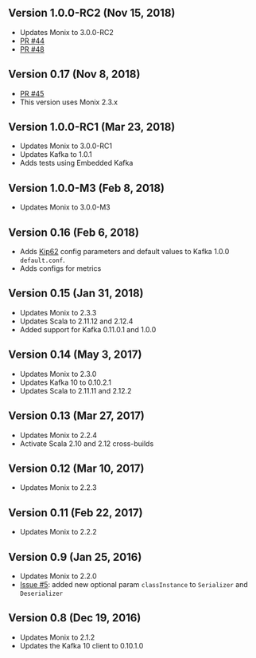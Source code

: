 ## Version 1.0.0-RC2 (Nov 15, 2018)

- Updates Monix to 3.0.0-RC2
- [PR #44](https://github.com/monix/monix-kafka/pull/44)
- [PR #48](https://github.com/monix/monix-kafka/pull/48)

## Version 0.17 (Nov 8, 2018)

- [PR #45](https://github.com/monix/monix-kafka/pull/45)
- This version uses Monix 2.3.x

## Version 1.0.0-RC1 (Mar 23, 2018)

- Updates Monix to 3.0.0-RC1
- Updates Kafka to 1.0.1
- Adds tests using Embedded Kafka

## Version 1.0.0-M3 (Feb 8, 2018)

- Updates Monix to 3.0.0-M3

## Version 0.16 (Feb 6, 2018)

- Adds [Kip62](https://cwiki.apache.org/confluence/display/KAFKA/KIP-62%3A+Allow+consumer+to+send+heartbeats+from+a+background+thread) config parameters and default values to Kafka 1.0.0 `default.conf`.
- Adds configs for metrics

## Version 0.15 (Jan 31, 2018)

- Updates Monix to 2.3.3
- Updates Scala to 2.11.12 and 2.12.4
- Added support for Kafka 0.11.0.1 and 1.0.0

## Version 0.14 (May 3, 2017)

- Updates Monix to 2.3.0
- Updates Kafka 10 to 0.10.2.1
- Updates Scala to 2.11.11 and 2.12.2

## Version 0.13 (Mar 27, 2017)

- Updates Monix to 2.2.4
- Activate Scala 2.10 and 2.12 cross-builds

## Version 0.12 (Mar 10, 2017)

- Updates Monix to 2.2.3

## Version 0.11 (Feb 22, 2017)

- Updates Monix to 2.2.2

## Version 0.9 (Jan 25, 2016)

- Updates Monix to 2.2.0
- [Issue #5](https://github.com/monix/monix-kafka/pull/5):
  added new optional param `classInstance` to `Serializer` and `Deserializer` 

## Version 0.8 (Dec 19, 2016)

- Updates Monix to 2.1.2
- Updates the Kafka 10 client to 0.10.1.0
